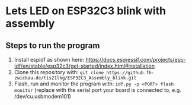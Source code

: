 # Lets LED on ESP32C3 blink with assembly

## Steps to run the program

1. Install espidf as shown here: https://docs.espressif.com/projects/esp-idf/en/stable/esp32c3/get-started/index.html#installation
2. Clone this repository with: `git clone https://github.fh-zwickau.de/tis21lkg/ESP32C3_Assembly_blink.git`
3. Flash, run and monitor the program with: `idf.py -p <PORT> flash monitor` (replace <PORT> with the serial port your board is connected to, e.g. /dev/cu.usbmodem101)
